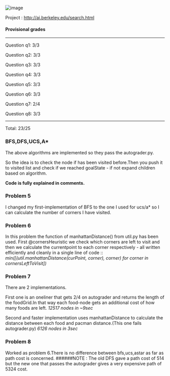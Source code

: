 ![image](https://user-images.githubusercontent.com/101380525/162721289-3138d91c-b307-4cfc-9733-44d5a15fdd69.png)

Project : http://ai.berkeley.edu/search.html

#### Provisional grades
------------------

Question q1: 3/3

Question q2: 3/3

Question q3: 3/3

Question q4: 3/3

Question q5: 3/3

Question q6: 3/3

Question q7: 2/4

Question q8: 3/3

------------------
Total: 23/25

### BFS,DFS,UCS,A*
The above algorithms are implemented so they pass the autograder.py.

So the idea is to check the node if has been visited before.Then you push it to
visited list and check if we reached goalState - if not expand children based on algorithm.

**Code is fully explained in comments.**


### Problem 5
I changed my first-implementation of BFS to the one I used for ucs/a* so I can calculate the
number of corners I have visited.

### Problem 6
In this problem the function of manhattanDistance() from util.py has been used.
First @cornersHeuristic we check which corners are left to visit and then we calculate
the currentpoint to each corner respectively - all written efficiently and cleanly in a 
single line of code :: 
*min([(util.manhattanDistance(curPoint, corner), corner) for corner in cornersLeftToVisit])*

### Problem 7
There are 2 implementations.

First one is an oneliner that gets 2/4 on autograder and returns the length of the foodGrid.In that way
each food-node gets an additional cost of how many foods are left. *12517 nodes in ~9sec*

Second and faster implementation uses manhattanDistance to calculate the distance between each food
and pacman distance.(This one fails autograder.py) *6126 nodes in 3sec*
### Problem 8
Worked as problem 6.There is no difference between bfs,ucs,astar as far as path cost is concerned.
######NOTE : The old DFS gave a path cost of 514 but the new one that passes the autograder gives a very expensive path of 5324 cost. 



